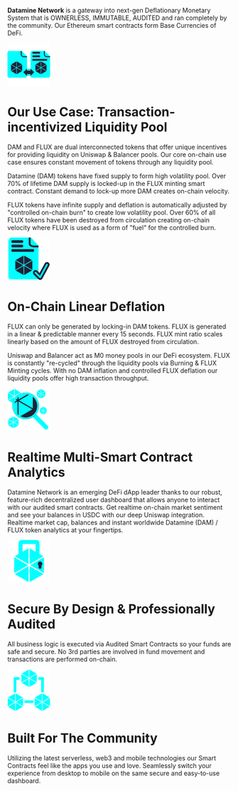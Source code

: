 **Datamine Network** is a gateway into next-gen Deflationary Monetary System that is OWNERLESS, IMMUTABLE, AUDITED and ran completely by the community. Our Ethereum smart contracts form Base Currencies of DeFi.

![Our Use Case: Transaction-incentivized Liquidity Pool](helpArticles/assets/images/svgs/synergy.svg#_className=rightIcon)
# Our Use Case: Transaction-incentivized Liquidity Pool
DAM and FLUX are dual interconnected tokens that offer unique incentives for providing liquidity on Uniswap & Balancer pools. Our core on-chain use case ensures constant movement of tokens through any liquidity pool.

Datamine (DAM) tokens have fixed supply to form high volatility pool. Over 70% of lifetime DAM supply is locked-up in the FLUX minting smart contract. Constant demand to lock-up more DAM creates on-chain velocity.

FLUX tokens have infinite supply and deflation is automatically adjusted by "controlled on-chain burn" to create low volatility pool. Over 60% of all FLUX tokens have been destroyed from circulation creating on-chain velocity where FLUX is used as a form of "fuel" for the controlled burn.

![On-Chain Linear Deflation](helpArticles/assets/images/svgs/smartContract.svg#_className=rightIcon)
# On-Chain Linear Deflation
FLUX can only be generated by locking-in DAM tokens. FLUX is generated in a linear & predictable manner every 15 seconds. FLUX mint ratio scales linearly based on the amount of FLUX destroyed from circulation.

Uniswap and Balancer act as M0 money pools in our DeFi ecosystem. FLUX is constantly "re-cycled" through the liquidity pools via Burning & FLUX Minting cycles.
With no DAM inflation and controlled FLUX deflation our liquidity pools offer high transaction throughput.

![Realtime Multi-Smart Contract Analytics](helpArticles/assets/images/svgs/analytics.svg#_className=rightIcon)
# Realtime Multi-Smart Contract Analytics
Datamine Network is an emerging DeFi dApp leader thanks to our robust, feature-rich decentralized user dashboard that allows anyone to interact with our audited smart contracts.
Get realtime on-chain market sentiment and see your balances in USDC with our deep Uniswap integration.
Realtime market cap, balances and instant worldwide Datamine (DAM) / FLUX token analytics at your fingertips.

![Secure By Design & Professionally Audited](helpArticles/assets/images/svgs/lock.svg#_className=rightIcon)
# Secure By Design & Professionally Audited
All business logic is executed via Audited Smart Contracts so your funds are safe and secure. No 3rd parties are involved in fund movement and transactions are performed on-chain.

![Built For The Community](helpArticles/assets/images/svgs/community.svg#_className=rightIcon)
# Built For The Community
Utilizing the latest serverless, web3 and mobile technologies our Smart Contracts feel like the apps you use and love. Seamlessly switch your experience from desktop to mobile on the same secure and easy-to-use dashboard.